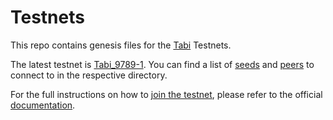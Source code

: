 # Testnets

This repo contains genesis files for the [Tabi](https://github.com/tabilabs/tabichain) Testnets.

The latest testnet is [Tabi_9789-1](./tabi_9789-1). You can find a list of [seeds](https://docs.tendermint.com/master/tendermint-core/using-tendermint.html#seed) and [peers](https://docs.tendermint.com/master/tendermint-core/using-tendermint.html#persistent-peer) to connect to in the respective directory.

For the full instructions on how to [join the testnet](https://evmos.dev/testnet/join.html), please refer to the official [documentation](https://evmos.dev).